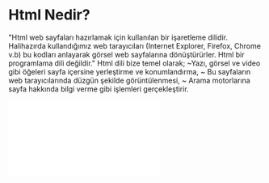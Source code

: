 # Html Nedir?
 "Html web sayfaları hazırlamak için kullanılan bir işaretleme dilidir. Halihazırda kullandığımız web tarayıcıları (Internet Explorer, Firefox, Chrome v.b) bu kodları anlayarak görsel web sayfalarına dönüştürürler. Html bir programlama dili değildir."
 Html dili bize temel olarak;
 ~Yazı, görsel ve video gibi öğeleri sayfa içersine yerleştirme ve konumlandırma,
~ Bu sayfaların web tarayıcılarında düzgün şekilde görüntülenmesi,
~ Arama motorlarına sayfa hakkında bilgi verme gibi işlemleri gerçekleştirir.


![enter image description here](file:///C:/Users/Muhammed/Desktop/Html%20Dersleri%201_%20Html%27e%20Giri%C5%9F,%20Html%20Nedir_%20_%20Kodlama%20Merkezi.html)
